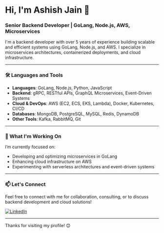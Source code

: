 # Hi, I'm Ashish Jain 👋

### Senior Backend Developer | GoLang, Node.js, AWS, Microservices

I'm a backend developer with over 5 years of experience building scalable and efficient systems using GoLang, Node.js, and AWS. I specialize in microservices architectures, containerized deployments, and cloud infrastructure.

---

### 🛠️ Languages and Tools

- **Languages**: GoLang, Node.js, Python, JavaScript
- **Backend**: gRPC, RESTful APIs, GraphQL Microservices, Event-Driven Systems
- **Cloud & DevOps**: AWS (EC2, ECS, EKS, Lambda), Docker, Kubernetes, CI/CD
- **Databases**: MongoDB, PostgreSQL, MySQL, Redis, DynamoDB
- **Other Tools**: Kafka, RabbitMQ, Git

---

### 🚀 What I'm Working On

I’m currently focused on:
- Developing and optimizing microservices in GoLang
- Enhancing cloud infrastructure on AWS
- Experimenting with serverless architectures and event-driven systems

---

### 📫 Let's Connect

Feel free to connect with me for collaboration, consulting, or to discuss backend development and cloud solutions!

[![LinkedIn](https://img.shields.io/badge/LinkedIn-Ashish_Jain-blue?style=flat&logo=linkedin)](https://www.linkedin.com/in/ashish-jain-dev/)

---

Thanks for visiting my profile! 😊
